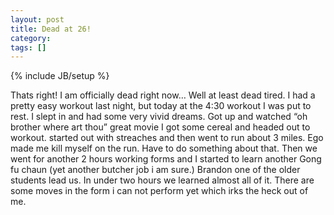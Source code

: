 ```yaml
---
layout: post
title: Dead at 26!
category: 
tags: []
---
```

{% include JB/setup %}

Thats right! I am officially dead right now… Well at least dead tired. I
had a pretty easy workout last night, but today at the 4:30 workout I
was put to rest. I slept in and had some very vivid dreams. Got up and
watched “oh brother where art thou” great movie I got some cereal and
headed out to workout. started out with streaches and then went to run
about 3 miles. Ego made me kill myself on the run. Have to do something
about that. Then we went for another 2 hours working forms and I started
to learn another Gong fu chaun (yet another butcher job i am sure.)
Brandon one of the older students lead us. In under two hours we learned
almost all of it. There are some moves in the form i can not perform yet
which irks the heck out of me.
